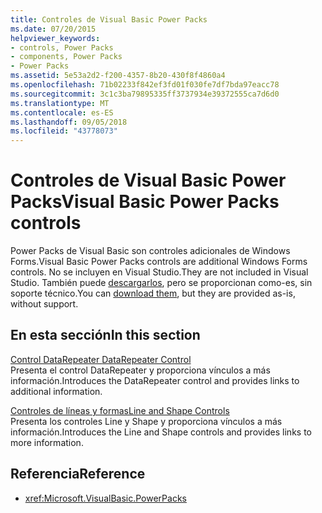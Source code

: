 ```yaml
---
title: Controles de Visual Basic Power Packs
ms.date: 07/20/2015
helpviewer_keywords:
- controls, Power Packs
- components, Power Packs
- Power Packs
ms.assetid: 5e53a2d2-f200-4357-8b20-430f8f4860a4
ms.openlocfilehash: 71b02233f842ef3fd01f030fe7df7bda97eacc78
ms.sourcegitcommit: 3c1c3ba79895335ff3737934e39372555ca7d6d0
ms.translationtype: MT
ms.contentlocale: es-ES
ms.lasthandoff: 09/05/2018
ms.locfileid: "43778073"
---
```

# <a name="visual-basic-power-packs-controls"></a><span data-ttu-id="e1b9e-102">Controles de Visual Basic Power Packs</span><span class="sxs-lookup"><span data-stu-id="e1b9e-102">Visual Basic Power Packs controls</span></span>

<span data-ttu-id="e1b9e-103">Power Packs de Visual Basic son controles adicionales de Windows Forms.</span><span class="sxs-lookup"><span data-stu-id="e1b9e-103">Visual Basic Power Packs controls are additional Windows Forms controls.</span></span> <span data-ttu-id="e1b9e-104">No se incluyen en Visual Studio.</span><span class="sxs-lookup"><span data-stu-id="e1b9e-104">They are not included in Visual Studio.</span></span>  <span data-ttu-id="e1b9e-105">También puede [descargarlos](https://go.microsoft.com/fwlink/?LinkId=321343), pero se proporcionan como-es, sin soporte técnico.</span><span class="sxs-lookup"><span data-stu-id="e1b9e-105">You can [download them](https://go.microsoft.com/fwlink/?LinkId=321343), but they are provided as-is, without support.</span></span>  
  
## <a name="in-this-section"></a><span data-ttu-id="e1b9e-106">En esta sección</span><span class="sxs-lookup"><span data-stu-id="e1b9e-106">In this section</span></span>
  
[<span data-ttu-id="e1b9e-107">Control DataRepeater </span><span class="sxs-lookup"><span data-stu-id="e1b9e-107">DataRepeater Control</span></span>](../../../visual-basic/developing-apps/windows-forms/datarepeater-control-visual-studio.md)  
<span data-ttu-id="e1b9e-108">Presenta el control DataRepeater y proporciona vínculos a más información.</span><span class="sxs-lookup"><span data-stu-id="e1b9e-108">Introduces the DataRepeater control and provides links to additional information.</span></span>

[<span data-ttu-id="e1b9e-109">Controles de líneas y formas</span><span class="sxs-lookup"><span data-stu-id="e1b9e-109">Line and Shape Controls</span></span>](../../../visual-basic/developing-apps/windows-forms/line-and-shape-controls-visual-studio.md)  
<span data-ttu-id="e1b9e-110">Presenta los controles Line y Shape y proporciona vínculos a más información.</span><span class="sxs-lookup"><span data-stu-id="e1b9e-110">Introduces the Line and Shape controls and provides links to more information.</span></span>

## <a name="reference"></a><span data-ttu-id="e1b9e-111">Referencia</span><span class="sxs-lookup"><span data-stu-id="e1b9e-111">Reference</span></span>

- <xref:Microsoft.VisualBasic.PowerPacks>

